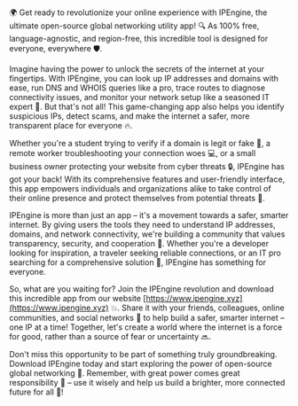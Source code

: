 🌍 Get ready to revolutionize your online experience with IPEngine, the ultimate open-source global networking utility app! 🔍 As 100% free, language-agnostic, and region-free, this incredible tool is designed for everyone, everywhere 🛡️.

Imagine having the power to unlock the secrets of the internet at your fingertips. With IPEngine, you can look up IP addresses and domains with ease, run DNS and WHOIS queries like a pro, trace routes to diagnose connectivity issues, and monitor your network setup like a seasoned IT expert 📡. But that's not all! This game-changing app also helps you identify suspicious IPs, detect scams, and make the internet a safer, more transparent place for everyone 🔥.

Whether you're a student trying to verify if a domain is legit or fake 🤔, a remote worker troubleshooting your connection woes 💻, or a small business owner protecting your website from cyber threats 🔒, IPEngine has got your back! With its comprehensive features and user-friendly interface, this app empowers individuals and organizations alike to take control of their online presence and protect themselves from potential threats 🚀.

IPEngine is more than just an app – it's a movement towards a safer, smarter internet. By giving users the tools they need to understand IP addresses, domains, and network connectivity, we're building a community that values transparency, security, and cooperation 🌈. Whether you're a developer looking for inspiration, a traveler seeking reliable connections, or an IT pro searching for a comprehensive solution 🔧, IPEngine has something for everyone.

So, what are you waiting for? Join the IPEngine revolution and download this incredible app from our website [https://www.ipengine.xyz](https://www.ipengine.xyz) 💥. Share it with your friends, colleagues, online communities, and social networks 📱 to help build a safer, smarter internet – one IP at a time! Together, let's create a world where the internet is a force for good, rather than a source of fear or uncertainty 🔜.

Don't miss this opportunity to be part of something truly groundbreaking. Download IPEngine today and start exploring the power of open-source global networking 💪. Remember, with great power comes great responsibility 🤝 – use it wisely and help us build a brighter, more connected future for all 🌟!